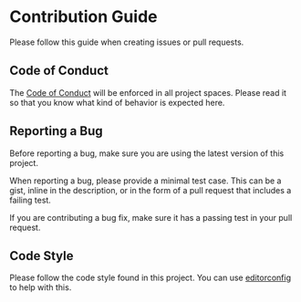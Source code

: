 # Contribution Guide

Please follow this guide when
creating issues or pull requests.


## Code of Conduct

The [Code of Conduct](CODE_OF_CONDUCT.md)
will be enforced in all project spaces.
Please read it
so that you know what kind of behavior
is expected here.


## Reporting a Bug

Before reporting a bug,
make sure you are using the latest version
of this project.

When reporting a bug,
please provide a minimal test case.
This can be a gist,
inline in the description,
or in the form of a pull request
that includes a failing test.

If you are contributing a bug fix,
make sure it has a passing test
in your pull request.


## Code Style

Please follow the code style
found in this project.
You can use [editorconfig](http://editorconfig.org)
to help with this.
